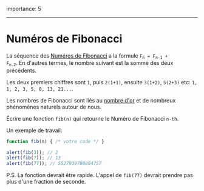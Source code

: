 importance: 5

---

# Numéros de Fibonacci

La séquence des [Numéros de Fibonacci](https://fr.wikipedia.org/wiki/Nombre_de_Fibonacci) a la formule <code>F<sub>n</sub> = F<sub>n-1</sub> + F<sub>n-2</sub></code>. En d'autres termes, le nombre suivant est la somme des deux précédents.

Les deux premiers chiffres sont `1`, puis `2(1+1)`, ensuite `3(1+2)`, `5(2+3)` etc: `1, 1, 2, 3, 5, 8, 13, 21...`.

Les nombres de Fibonacci sont liés au [nombre d'or](https://fr.wikipedia.org/wiki/Nombre_d%27or) et de nombreux phénomènes naturels autour de nous.

Écrire une fonction `fib(n)` qui retourne le Numéro de Fibonacci `n-th`.

Un exemple de travail:

```js
function fib(n) { /* votre code */ }

alert(fib(3)); // 2
alert(fib(7)); // 13
alert(fib(77)); // 5527939700884757
```

P.S. La fonction devrait être rapide. L'appel de `fib(77)` devrait prendre pas plus d'une fraction de seconde.
